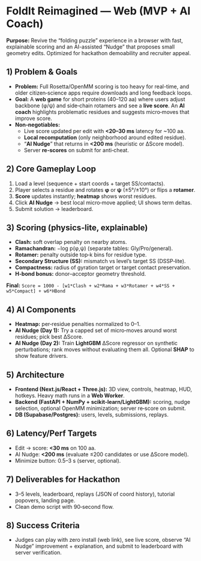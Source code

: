 # FoldIt Reimagined — Web (MVP + AI Coach)

**Purpose:** Revive the “folding puzzle” experience in a browser with fast, explainable scoring and an AI-assisted “Nudge” that proposes small geometry edits. Optimized for hackathon demoability and recruiter appeal.

## 1) Problem & Goals
- **Problem:** Full Rosetta/OpenMM scoring is too heavy for real-time, and older citizen‑science apps require downloads and long feedback loops.
- **Goal:** A **web game** for short proteins (40–120 aa) where users adjust backbone (φ/ψ) and side‑chain rotamers and see a **live score**. An **AI coach** highlights problematic residues and suggests micro‑moves that improve score.
- **Non‑negotiables:** 
  - Live score updated per edit with **<20–30 ms** latency for ~100 aa.
  - **Local recomputation** (only neighborhood around edited residue).
  - “**AI Nudge**” that returns in **<200 ms** (heuristic or ΔScore model).
  - Server **re‑scores** on submit for anti‑cheat.

## 2) Core Gameplay Loop
1. Load a level (sequence + start coords + target SS/contacts).
2. Player selects a residue and rotates **φ** or **ψ** (±5°/±10°) or flips a **rotamer**.
3. **Score** updates instantly; **heatmap** shows worst residues.
4. Click **AI Nudge** → best local micro‑move applied; UI shows term deltas.
5. Submit solution → leaderboard.

## 3) Scoring (physics‑lite, explainable)
- **Clash:** soft overlap penalty on nearby atoms.
- **Ramachandran:** −log p(φ,ψ) (separate tables: Gly/Pro/general).
- **Rotamer:** penalty outside top‑k bins for residue type.
- **Secondary Structure (SS):** mismatch vs level’s target SS (DSSP‑lite).
- **Compactness:** radius of gyration target or target contact preservation.
- **H‑bond bonus:** donor–acceptor geometry threshold.

**Final:** `Score = 1000 - [w1*Clash + w2*Rama + w3*Rotamer + w4*SS + w5*Compact] + w6*HBond`

## 4) AI Components
- **Heatmap:** per‑residue penalties normalized to 0–1.
- **AI Nudge (Day 1):** Try a capped set of micro‑moves around worst residues; pick best ΔScore.
- **AI Nudge (Day 2):** Train **LightGBM** ΔScore regressor on synthetic perturbations; rank moves without evaluating them all. Optional **SHAP** to show feature drivers.

## 5) Architecture
- **Frontend (Next.js/React + Three.js):** 3D view, controls, heatmap, HUD, hotkeys. Heavy math runs in a **Web Worker**.
- **Backend (FastAPI + NumPy + scikit‑learn/LightGBM):** scoring, nudge selection, optional OpenMM minimization; server re‑score on submit.
- **DB (Supabase/Postgres):** users, levels, submissions, replays.

## 6) Latency/Perf Targets
- Edit → score: **<30 ms** on 100 aa.
- AI Nudge: **<200 ms** (evaluate ≤200 candidates or use ΔScore model).
- Minimize button: 0.5–3 s (server, optional).

## 7) Deliverables for Hackathon
- 3–5 levels, leaderboard, replays (JSON of coord history), tutorial popovers, landing page.
- Clean demo script with 90‑second flow.

## 8) Success Criteria
- Judges can play with zero install (web link), see live score, observe “AI Nudge” improvement + explanation, and submit to leaderboard with server verification.
